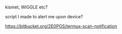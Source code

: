 kismet, WIGGLE etc?

script I made to alert me upon device?

https://bitbucket.org/2E0PGS/termux-scan-notification
